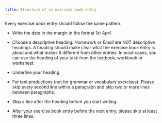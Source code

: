 ```yaml
---
title: Structure of an exercise book entry
---
```


Every exercise book entry should follow the same pattern:

- Write the date in the margin in the format *1st April*

- Choose a descriptive heading: *Homework* or *Email* are NOT descriptive
headings. A heading should make clear what the exercise book entry is about and
what makes it different from other entries. In most cases, you can use the
heading of your task from the textbook, workbook or worksheet.

- Underline your heading.

- For text productions (not for grammar or vocabulary exercises): Please skip
every second line within a paragraph and skip two or more lines between
paragraphs.

- Skip a line after the heading before you start writing.

- After your exercise book entry before the next entry, please skip at least
three lines.

